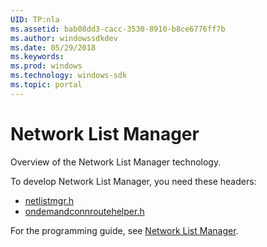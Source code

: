 ```yaml
---
UID: TP:nla
ms.assetid: bab08dd3-cacc-3530-8910-b8ce6776ff7b
ms.author: windowssdkdev
ms.date: 05/29/2018
ms.keywords: 
ms.prod: windows
ms.technology: windows-sdk
ms.topic: portal
---
```


# Network List Manager



Overview of the Network List Manager technology.

To develop Network List Manager, you need these headers:

 * [netlistmgr.h](..\netlistmgr\index.md)
 * [ondemandconnroutehelper.h](..\ondemandconnroutehelper\index.md)

For the programming guide, see [Network List Manager](/windows/desktop/nla).
